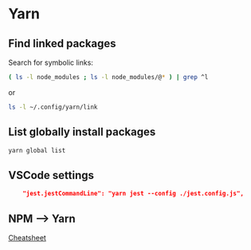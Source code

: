 # Yarn

## Find linked packages

Search for symbolic links:

```bash
( ls -l node_modules ; ls -l node_modules/@* ) | grep ^l
```

or 

```bash
ls -l ~/.config/yarn/link
```

## List globally install packages

```bash
yarn global list
```

## VSCode settings

```json
    "jest.jestCommandLine": "yarn jest --config ./jest.config.js",
```


## NPM --> Yarn
[Cheatsheet](https://classic.yarnpkg.com/en/docs/migrating-from-npm/)